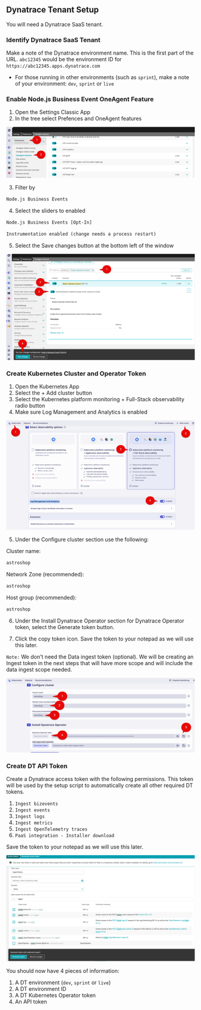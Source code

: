 ## Dynatrace Tenant Setup

You will need a Dynatrace SaaS tenant.

### Identify Dynatrace SaaS Tenant

Make a note of the Dynatrace environment name. This is the first part of the URL. `abc12345` would be the environment ID for `https://abc12345.apps.dynatrace.com`

* For those running in other environments (such as `sprint`), make a note of your environment: `dev`, `sprint` or `live`

### Enable Node.js Business Event OneAgent Feature

1. Open the Settings Classic App
1. In the tree select Prefences and OneAgent features

![OneAgent Features](../../../assets/images/01_01_oneagent_features.png)

3. Filter by

```txt
Node.js Business Events
```

4. Select the sliders to enabled

```txt
Node.js Business Events [Opt-In]
```

```txt
Instrumentation enabled (change needs a process restart)
```

5. Select the Save changes button at the bottom left of the window

![OneAgent Features Node.js Biz Events](../../../assets/images/01_01_oneagent_features_nodejs_bizevents.png)

### Create Kubernetes Cluster and Operator Token

1. Open the Kubernetes App
2. Select the + Add cluster button
3. Select the Kubernetes platform monitoring + Full-Stack observability radio button
4. Make sure Log Management and Analytics is enabled

![Kubernetes Config 1](../../../assets/images/01_01_kubernetes_1.png)

5. Under the Configure cluster section use the following:

Cluster name:

```txt
astroshop
```

Network Zone (recommended):

```txt
astroshop
```

Host group (recommended):

```txt
astroshop
```

6. Under the Install Dynatrace Operator section for Dynatrace Operator token, select the Generate token button.

7. Click the copy token icon.  Save the token to your notepad as we will use this later.

`Note:` We don't need the Data ingest token (optional).   We will be creating an Ingest token in the next steps that will have more scope and will include the data ingest scope needed.

![Kubernetes Config 2](../../../assets/images/01_01_kubernetes_2.png)

### Create DT API Token

Create a Dynatrace access token with the following permissions. This token will be used by the setup script to automatically create all other required DT tokens.

1. `Ingest bizevents`
1. `Ingest events`
1. `Ingest logs`
1. `Ingest metrics`
1. `Ingest OpenTelemetry traces`
1. `PaaS integration - Installer download`

Save the token to your notepad as we will use this later.

![Dynatrace API Token](../../../assets/images/01_01_dynatrace_api_token.png)

You should now have 4 pieces of information:

1. A DT environment (`dev`, `sprint` or `live`)
1. A DT environment ID
1. A DT Kubernetes Operator token
1. An API token